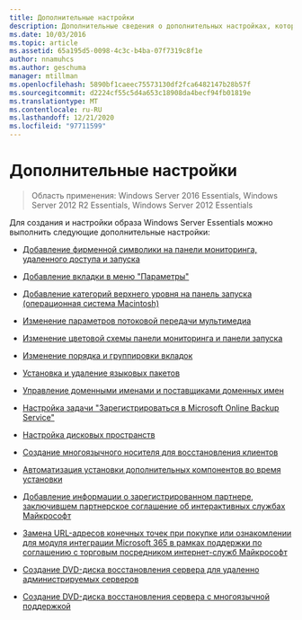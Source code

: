 ```yaml
---
title: Дополнительные настройки
description: Дополнительные сведения о дополнительных настройках, которые можно внести в образ Windows Server Essentials.
ms.date: 10/03/2016
ms.topic: article
ms.assetid: 65a195d5-0098-4c3c-b4ba-07f7319c8f1e
author: nnamuhcs
ms.author: geschuma
manager: mtillman
ms.openlocfilehash: 5890bf1caeec75573130df2fca6482147b28b57f
ms.sourcegitcommit: d2224cf55c5d4a653c18908da4becf94fb01819e
ms.translationtype: MT
ms.contentlocale: ru-RU
ms.lasthandoff: 12/21/2020
ms.locfileid: "97711599"
---
```

# <a name="additional-customizations"></a>Дополнительные настройки

>Область применения: Windows Server 2016 Essentials, Windows Server 2012 R2 Essentials, Windows Server 2012 Essentials

Для создания и настройки образа Windows Server Essentials можно выполнить следующие дополнительные настройки:

-   [Добавление фирменной символики на панели мониторинга, удаленного доступа и запуска](../install/Add-Branding-to-the-Dashboard--Remote-Web-Access--and-Launchpad.md)

-   [Добавление вкладки в меню "Параметры"](../install/Add-a-Tab-to-Settings.md)

-   [Добавление категорий верхнего уровня на панель запуска (операционная система Macintosh)](../install/Add-Top-Level-Categories-to-the-Launchpad--Macintosh-Operating-System-.md)

-   [Изменение параметров потоковой передачи мультимедиа](../install/Change-Media-Streaming-Settings.md)

-   [Изменение цветовой схемы панели мониторинга и панели запуска](../install/Change-the-Color-Scheme-of-the-Dashboard-and-Launchpad.md)

-   [Изменение порядка и группировки вкладок](../install/Change-the-Order-and-Grouping-of-Tabs.md)

-   [Установка и удаление языковых пакетов](../install/Install-or-Remove-Language-Packs.md)

-   [Управление доменными именами и поставщиками доменных имен](../install/Manage-Domain-Names-and-Domain-Name-Providers.md)

-   [Настройка задачи "Зарегистрироваться в Microsoft Online Backup Service"](../install/Customize-Sign-Up-for-Microsoft-Online-Backup-Service-task.md)

-   [Настройка дисковых пространств](../install/Customize-Storage-Spaces.md)

-   [Создание многоязычного носителя для восстановления клиентов](../install/Build-Multi-Language-Client-Restore-Media.md)

-   [Автоматизация установки дополнительных компонентов во время установки](../install/Automate-Installation-of-Add-Ins-During-Setup.md)

-   [Добавление информации о зарегистрированном партнере, заключившем партнерское соглашение об интерактивных службах Майкрософт](../install/Add-Microsoft-Online-Service-Partner-Agreement-Partner-of-Record-Information.md)

-   [Замена URL-адресов конечных точек при покупке или ознакомлении для модуля интеграции Microsoft 365 в рамках поддержки по соглашению с торговым посредником интернет-служб Майкрософт](../install/Replace-O365-Integration-Module-Buy-Try-Endpoint-URL-in-Support-of-Microsoft-Online-Service-Reseller-Agreement.md)

-   [Создание DVD-диска восстановления сервера для удаленно администрируемых серверов](../install/Create-a-Server-Recovery-DVD-for-Remotely-Administered-Servers.md)

-   [Создание DVD-диска восстановления сервера с многоязычной поддержкой](../install/Create-a-Server-Recovery-DVD-for-Multi-Language-Support.md)
